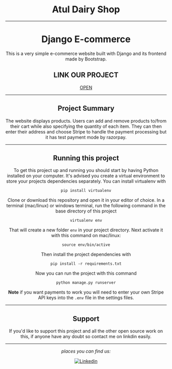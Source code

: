 <center>
  <H1>Atul Dairy Shop</H1>
<center>

---

# Django E-commerce

This is a very simple e-commerce website built with Django and its frontend made by Bootstrap.

## LINK OUR PROJECT

<a href=https://tiwariji.pythonanywhere.com/>OPEN</a>

---

## Project Summary

The website displays products. Users can add and remove products to/from their cart while also specifying the quantity of each item. They can then enter their address and choose Stripe to handle the payment processing but it has test payment mode by razorpay.

---

## Running this project

To get this project up and running you should start by having Python installed on your computer. It's advised you create a virtual environment to store your projects dependencies separately. You can install virtualenv with

```
pip install virtualenv
```

Clone or download this repository and open it in your editor of choice. In a terminal (mac/linux) or windows terminal, run the following command in the base directory of this project

```
virtualenv env
```

That will create a new folder `env` in your project directory. Next activate it with this command on mac/linux:

```
source env/bin/active
```

Then install the project dependencies with

```
pip install -r requirements.txt
```

Now you can run the project with this command

```
python manage.py runserver
```

**Note** if you want payments to work you will need to enter your own Stripe API keys into the `.env` file in the settings files.

---


## Support

If you'd like to support this project and all the other open source work on this, if anyone have any doubt so contact me on linkdin
easily.

---

<div align="center">

<i>places you can find us:</i><br>

<a href="https://www.linkedin.com/in/smart1atul/" target="_blank"><img src="![image](https://github.com/smart-coder-07/ECOMM/assets/128953865/062a75a0-bae8-4b07-b26e-4a91364f2fc6)
" alt="Linkedin"></a>

</div>
